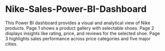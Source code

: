 # Nike-Sales-Power-BI-Dashboard
This Power BI dashboard provides a visual and analytical view of Nike products. Page 1 shows a product gallery with selectable shoes. Page 2 displays insights like rating, price, and reviews for the selected shoe. Page 3 highlights sales performance across price categories and five major cities.

